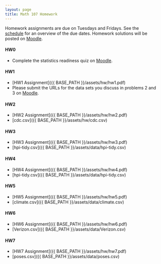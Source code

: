 ```yaml
---
layout: page
title: Math 107 Homework
---
```


Homework assignments are due on Tuesdays and Fridays. See the [schedule](schedule.html) for an overview of the due dates. Homework solutions will be posted on [Moodle](https://moodle.lawrence.edu/).

#### HW0

* Complete the statistics readiness quiz on [Moodle](https://moodle.lawrence.edu/).

#### HW1

* [HW1 Assignment]({{ BASE_PATH }}/assets/hw/hw1.pdf)
* Please submit the URLs for the data sets you discuss in problems 2 and 3 on [Moodle](https://moodle.lawrence.edu/).

#### HW2
* [HW2 Assignment]({{ BASE_PATH }}/assets/hw/hw2.pdf)
* [cdc.csv]({{ BASE_PATH }}/assets/hw/cdc.csv)

#### HW3
* [HW3 Assignment]({{ BASE_PATH }}/assets/hw/hw3.pdf)
* [hpi-tidy.csv]({{ BASE_PATH }}/assets/data/hpi-tidy.csv)

#### HW4
* [HW4 Assignment]({{ BASE_PATH }}/assets/hw/hw4.pdf)
* [hpi-tidy.csv]({{ BASE_PATH }}/assets/data/hpi-tidy.csv)

#### HW5
* [HW5 Assignment]({{ BASE_PATH }}/assets/hw/hw5.pdf)
* [climate.csv]({{ BASE_PATH }}/assets/data/climate.csv)

#### HW6
* [HW6 Assignment]({{ BASE_PATH }}/assets/hw/hw6.pdf)
* [Verizon.csv]({{ BASE_PATH }}/assets/data/Verizon.csv)

#### HW7
* [HW7 Assignment]({{ BASE_PATH }}/assets/hw/hw7.pdf)
* [poses.csv]({{ BASE_PATH }}/assets/data/poses.csv)
